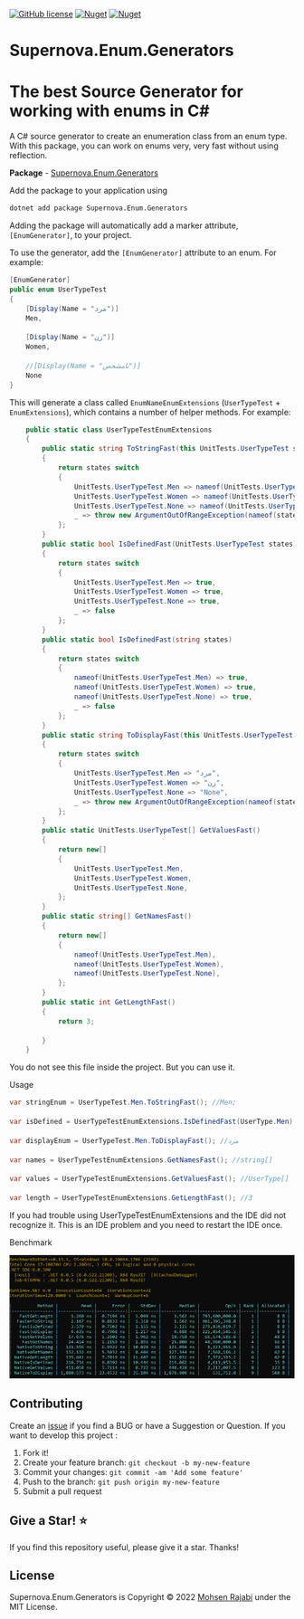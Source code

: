 ﻿[![GitHub license](https://img.shields.io/badge/license-MIT-blue.svg?style=flat-square)](https://raw.githubusercontent.com/EngRajabi/Enum.Source.Generator/master/LICENSE)
[![Nuget](https://img.shields.io/nuget/dt/Supernova.Enum.Generators?label=Nuget.org%20Downloads&style=flat-square&color=blue)](https://www.nuget.org/packages/Supernova.Enum.Generators)
[![Nuget](https://img.shields.io/nuget/vpre/Supernova.Enum.Generators.svg?label=NuGet)](https://www.nuget.org/packages/Supernova.Enum.Generators)

# Supernova.Enum.Generators
# The best Source Generator for working with enums in C#
A C# source generator to create an enumeration class from an enum type.
With this package, you can work on enums very, very fast without using reflection.

**Package** - [Supernova.Enum.Generators](https://www.nuget.org/packages/Supernova.Enum.Generators/)

Add the package to your application using

```bash
dotnet add package Supernova.Enum.Generators
```

Adding the package will automatically add a marker attribute, `[EnumGenerator]`, to your project.

To use the generator, add the `[EnumGenerator]` attribute to an enum. For example:

```csharp
[EnumGenerator]
public enum UserTypeTest
{
    [Display(Name = "مرد")]
    Men,

    [Display(Name = "زن")]
    Women,

    //[Display(Name = "نامشخص")]
    None
}
```

This will generate a class called `EnumNameEnumExtensions` (`UserTypeTest` + `EnumExtensions`), which contains a number of helper methods.
For example:

```csharp
    public static class UserTypeTestEnumExtensions
    {
        public static string ToStringFast(this UnitTests.UserTypeTest states)
        {
            return states switch
            {
                UnitTests.UserTypeTest.Men => nameof(UnitTests.UserTypeTest.Men),
                UnitTests.UserTypeTest.Women => nameof(UnitTests.UserTypeTest.Women),
                UnitTests.UserTypeTest.None => nameof(UnitTests.UserTypeTest.None),
                _ => throw new ArgumentOutOfRangeException(nameof(states), states, null)
            };
        }
        public static bool IsDefinedFast(UnitTests.UserTypeTest states)
        {
            return states switch
            {
                UnitTests.UserTypeTest.Men => true,
                UnitTests.UserTypeTest.Women => true,
                UnitTests.UserTypeTest.None => true,
                _ => false
            };
        }
        public static bool IsDefinedFast(string states)
        {
            return states switch
            {
                nameof(UnitTests.UserTypeTest.Men) => true,
                nameof(UnitTests.UserTypeTest.Women) => true,
                nameof(UnitTests.UserTypeTest.None) => true,
                _ => false
            };
        }
        public static string ToDisplayFast(this UnitTests.UserTypeTest states)
        {
            return states switch
            {
                UnitTests.UserTypeTest.Men => "مرد",
                UnitTests.UserTypeTest.Women => "زن",
                UnitTests.UserTypeTest.None => "None",
                _ => throw new ArgumentOutOfRangeException(nameof(states), states, null)
            };
        }
        public static UnitTests.UserTypeTest[] GetValuesFast()
        {
            return new[]
            {
                UnitTests.UserTypeTest.Men,
                UnitTests.UserTypeTest.Women,
                UnitTests.UserTypeTest.None,
            };
        }
        public static string[] GetNamesFast()
        {
            return new[]
            {
                nameof(UnitTests.UserTypeTest.Men),
                nameof(UnitTests.UserTypeTest.Women),
                nameof(UnitTests.UserTypeTest.None),
            };
        }
        public static int GetLengthFast()
        {
            return 3;

        }
    }
```

You do not see this file inside the project. But you can use it.

Usage
```csharp
var stringEnum = UserTypeTest.Men.ToStringFast(); //Men;

var isDefined = UserTypeTestEnumExtensions.IsDefinedFast(UserType.Men); //true;

var displayEnum = UserTypeTest.Men.ToDisplayFast(); //مرد

var names = UserTypeTestEnumExtensions.GetNamesFast(); //string[]

var values = UserTypeTestEnumExtensions.GetValuesFast(); //UserType[]

var length = UserTypeTestEnumExtensions.GetLengthFast(); //3
```

If you had trouble using UserTypeTestEnumExtensions and the IDE did not recognize it. This is an IDE problem and you need to restart the IDE once.

Benchmark

![Benchmark](https://raw.githubusercontent.com/EngRajabi/Enum.Source.Generator/master/Supernova.Enum.Generators.png?v=4)

## Contributing

Create an [issue](https://github.com/EngRajabi/Enum.Source.Generator/issues/new) if you find a BUG or have a Suggestion or Question. If you want to develop this project :

1. Fork it!
2. Create your feature branch: `git checkout -b my-new-feature`
3. Commit your changes: `git commit -am 'Add some feature'`
4. Push to the branch: `git push origin my-new-feature`
5. Submit a pull request

## Give a Star! ⭐️

If you find this repository useful, please give it a star. Thanks!

## License

Supernova.Enum.Generators is Copyright © 2022 [Mohsen Rajabi](https://github.com/EngRajabi) under the MIT License.
